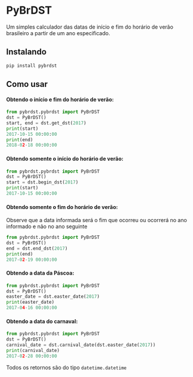 PyBrDST
========

Um simples calculador das datas de início e fim do horário de verão brasileiro a partir de um ano especificado.

## Instalando

```bash
pip install pybrdst
```

## Como usar ##

#### Obtendo o início e fim do horário de verão:

```python
from pybrdst.pybrdst import PyBrDST
dst = PyBrDST()
start, end = dst.get_dst(2017)
print(start)
2017-10-15 00:00:00
print(end)
2018-02-18 00:00:00
```

#### Obtendo somente o início do horário de verão:

```python
from pybrdst.pybrdst import PyBrDST
dst = PyBrDST()
start = dst.begin_dst(2017)
print(start)
2017-10-15 00:00:00
```


#### Obtendo somente o fim do horário de verão:
Observe que a data informada será o fim que ocorreu ou ocorrerá no ano informado e não no ano seguinte

```python
from pybrdst.pybrdst import PyBrDST
dst = PyBrDST()
end = dst.end_dst(2017)
print(end)
2017-02-19 00:00:00
```

#### Obtendo a data da Páscoa:

```python
from pybrdst.pybrdst import PyBrDST
dst = PyBrDST()
easter_date = dst.easter_date(2017)
print(easter_date)
2017-04-16 00:00:00
```

#### Obtendo a data do carnaval:

```python
from pybrdst.pybrdst import PyBrDST
dst = PyBrDST()
carnival_date = dst.carnival_date(dst.easter_date(2017))
print(carnival_date)
2017-02-28 00:00:00
```
Todos os retornos são do tipo `datetime.datetime`
